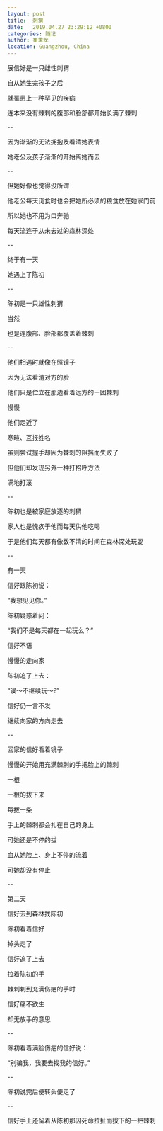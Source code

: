 ```yaml
---
layout: post
title:  刺猬
date:   2019.04.27 23:29:12 +0800
categories: 随记
author: 崔秉龙
location: Guangzhou, China
---
```













展信好是一只雌性刺猬

自从她生完孩子之后

就罹患上一种罕见的疾病

连本来没有棘刺的腹部和脸部都开始长满了棘刺

--

因为渐渐的无法拥抱及看清她表情

她老公及孩子渐渐的开始离她而去

--

但她好像也觉得没所谓

他老公每天觅食时也会把她所必须的粮食放在她家门前

所以她也不用为口奔驰

每天流连于从未去过的森林深处

--

终于有一天

她遇上了陈初

--

陈初是一只雄性刺猬

当然

也是连腹部、脸部都覆盖着棘刺

--

他们相遇时就像在照镜子

因为无法看清对方的脸

他们只是伫立在那边看着远方的一团棘刺

慢慢

他们走近了

寒暄、互报姓名

虽则尝试握手却因为棘刺的阻挡而失败了

但他们却发现另外一种打招呼方法

满地打滚

--

陈初也是被家庭放逐的刺猬

家人也是愧疚于他而每天供他吃喝

于是他们每天都有像数不清的时间在森林深处玩耍

--



有一天

信好跟陈初说：

“我想见见你。”

陈初疑惑着问：

“我们不是每天都在一起玩么？”

信好不语

慢慢的走向家

陈初追了上去：

“诶～不继续玩～?”

信好仍一言不发

继续向家的方向走去

--

回家的信好看着镜子

慢慢的开始用充满棘刺的手把脸上的棘刺

一根

一根的拔下来

每拔一条

手上的棘刺都会扎在自己的身上

可她还是不停的拔

血从她脸上、身上不停的流着

可她却没有停止

--

第二天

信好去到森林找陈初

陈初看着信好

掉头走了

信好追了上去

拉着陈初的手

棘刺刺到充满伤疤的手时

信好痛不欲生

却无放手的意思

--

陈初看着满脸伤疤的信好说：

“别骗我，我要去找我的信好。”

--

陈初说完后便转头便走了

--

信好手上还留着从陈初那因死命拉扯而拔下的一把棘刺